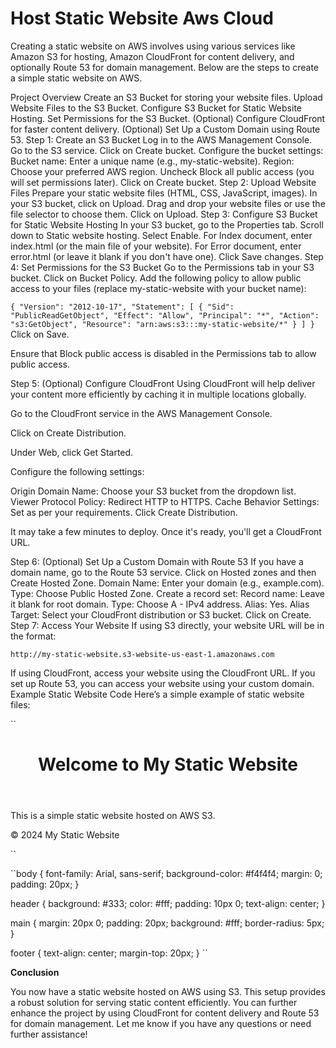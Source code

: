 # Host Static Website Aws Cloud

Creating a static website on AWS involves using various services like Amazon S3 for hosting, Amazon CloudFront for content delivery, and optionally Route 53 for domain management. Below are the steps to create a simple static website on AWS.

Project Overview
Create an S3 Bucket for storing your website files.
Upload Website Files to the S3 Bucket.
Configure S3 Bucket for Static Website Hosting.
Set Permissions for the S3 Bucket.
(Optional) Configure CloudFront for faster content delivery.
(Optional) Set Up a Custom Domain using Route 53.
Step 1: Create an S3 Bucket
Log in to the AWS Management Console.
Go to the S3 service.
Click on Create bucket.
Configure the bucket settings:
Bucket name: Enter a unique name (e.g., my-static-website).
Region: Choose your preferred AWS region.
Uncheck Block all public access (you will set permissions later).
Click on Create bucket.
Step 2: Upload Website Files
Prepare your static website files (HTML, CSS, JavaScript, images).
In your S3 bucket, click on Upload.
Drag and drop your website files or use the file selector to choose them.
Click on Upload.
Step 3: Configure S3 Bucket for Static Website Hosting
In your S3 bucket, go to the Properties tab.
Scroll down to Static website hosting.
Select Enable.
For Index document, enter index.html (or the main file of your website).
For Error document, enter error.html (or leave it blank if you don't have one).
Click Save changes.
Step 4: Set Permissions for the S3 Bucket
Go to the Permissions tab in your S3 bucket.
Click on Bucket Policy.
Add the following policy to allow public access to your files (replace my-static-website with your bucket name):

``{
    "Version": "2012-10-17",
    "Statement": [
        {
            "Sid": "PublicReadGetObject",
            "Effect": "Allow",
            "Principal": "*",
            "Action": "s3:GetObject",
            "Resource": "arn:aws:s3:::my-static-website/*"
        }
    ]
}
``
Click on Save.

Ensure that Block public access is disabled in the Permissions tab to allow public access.

Step 5: (Optional) Configure CloudFront
Using CloudFront will help deliver your content more efficiently by caching it in multiple locations globally.

Go to the CloudFront service in the AWS Management Console.

Click on Create Distribution.

Under Web, click Get Started.

Configure the following settings:

Origin Domain Name: Choose your S3 bucket from the dropdown list.
Viewer Protocol Policy: Redirect HTTP to HTTPS.
Cache Behavior Settings: Set as per your requirements.
Click Create Distribution.

It may take a few minutes to deploy. Once it's ready, you'll get a CloudFront URL.

Step 6: (Optional) Set Up a Custom Domain with Route 53
If you have a domain name, go to the Route 53 service.
Click on Hosted zones and then Create Hosted Zone.
Domain Name: Enter your domain (e.g., example.com).
Type: Choose Public Hosted Zone.
Create a record set:
Record name: Leave it blank for root domain.
Type: Choose A - IPv4 address.
Alias: Yes.
Alias Target: Select your CloudFront distribution or S3 bucket.
Click on Create.
Step 7: Access Your Website
If using S3 directly, your website URL will be in the format:

``http://my-static-website.s3-website-us-east-1.amazonaws.com
``

If using CloudFront, access your website using the CloudFront URL.
If you set up Route 53, you can access your website using your custom domain.
Example Static Website Code
Here’s a simple example of static website files:

``<!DOCTYPE html>
<html lang="en">
<head>
    <meta charset="UTF-8">
    <meta name="viewport" content="width=device-width, initial-scale=1.0">
    <title>My Static Website</title>
    <link rel="stylesheet" href="styles.css">
</head>
<body>
    <header>
        <h1>Welcome to My Static Website</h1>
    </header>
    <main>
        <p>This is a simple static website hosted on AWS S3.</p>
    </main>
    <footer>
        <p>&copy; 2024 My Static Website</p>
    </footer>
</body>
</html>
``

``body {
    font-family: Arial, sans-serif;
    background-color: #f4f4f4;
    margin: 0;
    padding: 20px;
}

header {
    background: #333;
    color: #fff;
    padding: 10px 0;
    text-align: center;
}

main {
    margin: 20px 0;
    padding: 20px;
    background: #fff;
    border-radius: 5px;
}

footer {
    text-align: center;
    margin-top: 20px;
}
``

**Conclusion**

You now have a static website hosted on AWS using S3. This setup provides a robust solution for serving static content efficiently. You can further enhance the project by using CloudFront for content delivery and Route 53 for domain management. Let me know if you have any questions or need further assistance!

